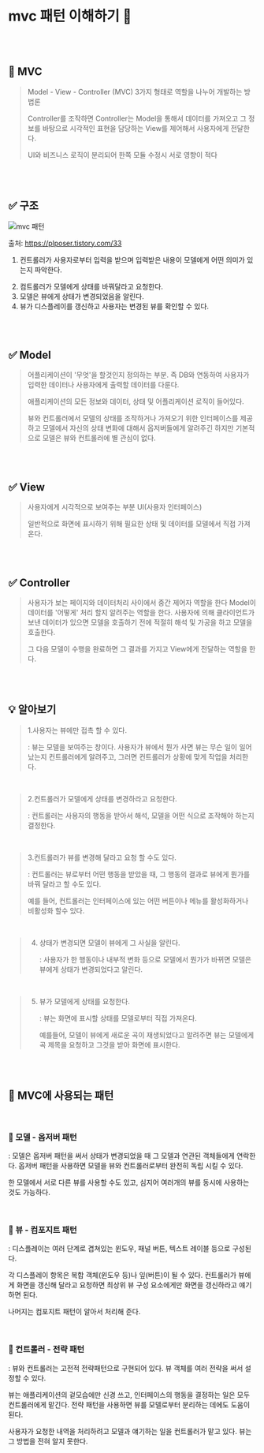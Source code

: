 # mvc 패턴 이해하기 :star2:

</br>
</br>

## 🎯 MVC
> Model - View - Controller (MVC) 3가지 형태로 역할을 나누어 개발하는 방법론 </p>
> Controller를 조작하면 Controller는 Model을 통해서 데이터를 가져오고 그 정보를 바탕으로 시각적인 표현을 담당하는 View를 제어해서 사용자에게 전달한다. </p>
> UI와 비즈니스 로직이 분리되어 한쪽 모듈 수정시 서로 영향이 적다 </p>

</br>
</br>

## ✅ 구조
![mvc 패턴](https://user-images.githubusercontent.com/98209409/180592607-6d8e686d-235f-417a-9dbb-fed05f438ae3.png)

출처: https://plposer.tistory.com/33

 1. 컨트롤러가 사용자로부터 입력을 받으며 입력받은 내용이 모델에게 어떤 의미가 있는지 파악한다. </p>
 2. 컴트롤러가 모델에게 상태를 바꿔달라고 요청한다. 
 3. 모델은 뷰에게 상태가 변경되었음을 알린다.
 4. 뷰가 디스플레이를 갱신하고 사용자는 변경된 뷰를 확인할 수 있다.

</br>
</br>

## ✅ Model
> 어플리케이션이 '무엇'을 할것인지 정의하는 부분. 즉 DB와 연동하여 사용자가 입력한 데이터나 사용자에게 출력할 데이터를 다룬다. </p>
> 애플리케이션의 모든 정보와 데이터, 상태 및 어플리케이션 로직이 들어있다. </p>
> 뷰와 컨트롤러에서 모델의 상태를 조작하거나 가져오기 위한 인터페이스를 제공하고 모델에서 자신의 상태 변화에 대해서 옵저버들에게 알려주긴 하지만
> 기본적으로 모델은 뷰와 컨트롤러에 별 관심이 없다. </p>

</br>
</br>

## ✅ View
> 사용자에게 시각적으로 보여주는 부분 UI(사용자 인터페이스) </p>
> 일반적으로 화면에 표시하기 위해 필요한 상태 및 데이터를 모델에서 직접 가져온다. </p>

</br>
</br>

## ✅ Controller
> 사용자가 보는 페이지와 데이터처리 사이에서 중간 제어자 역할을 한다
> Model이 데이터를 '어떻게' 처리 할지 알려주는 역할을 한다. 사용자에 의해 클라이언트가 보낸 데이터가 있으면 모델을 호출하기 전에 적절히 해석 및 가공을 하고 모델을 호출한다. </p>
> 그 다음 모델이 수행을 완료하면 그 결과를 가지고 View에게 전달하는 역할을 한다.

</br>
</br>

## :bulb: 알아보기
> 1.사용자는 뷰에만 접촉 할 수 있다. </p>
> : 뷰는 모델을 보여주는 창이다. 사용자가 뷰에서 뭔가 사면 뷰는 무슨 일이 일어났는지 컨트롤러에게 알려주고, 그러면 컨트롤러가 상황에 맞게 작업을 처리한다. </p>
</br>

> 2.컨트롤러가 모델에게 상태를 변경하라고 요청한다. </p>
> : 컨트롤러는 사용자의 행동을 받아서 해석, 모델을 어떤 식으로 조작해야 하는지 결정한다. </p>
</br>

> 3.컨트롤러가 뷰를 변경해 달라고 요청 할 수도 있다. </p>
> : 컨트롤러는 뷰로부터 어떤 행동을 받았을 때, 그 행동의 결과로 뷰에게 뭔가를 바꿔 달라고 할 수도 있다. </p>
>  예를 들어, 컨트롤러는 인터페이스에 있는 어떤 버튼이나 메뉴를 활성화하거나 비활성화 할수 있다. </p>
</br>

> 4. 상태가 변경되면 모델이 뷰에게 그 사실을 알린다. </p>
> : 사용자가 한 행동이나 내부적 변화 등으로 모델에서 뭔가가 바뀌면 모델은 뷰에게 상태가 변경되었다고 알린다. </p>
</br>

> 5. 뷰가 모델에게 상태를 요청한다. </p>
> : 뷰는 화면에 표시할 상태를 모델로부터 직접 가져온다. </p>
> 예를들어, 모델이 뷰에게 새로운 곡이 재생되었다고 알려주면 뷰는 모델에게 곡 제목을 요청하고 그것을 받아 화면에 표시한다. </p>

</br>
</br>

## :key: MVC에 사용되는 패턴
</br>

### :bookmark: 모델 - 옵저버 패턴 
: 모델은 옵저버 패턴을 써서 상태가 변경되었을 때 그 모델과 연관된 객체들에게 연락한다. 옵저버 패턴을 사용하면 모델을 뷰와 컨트롤러로부터 완전히 독립 시킬 수 있다. </p>
한 모델에서 서로 다른 뷰를 사용할 수도 있고, 심지어 여러개의 뷰를 동시에 사용하는 것도 가능하다. </p>

</br>

### :bookmark: 뷰 - 컴포지트 패턴
: 디스플레이는 여러 단계로 겹쳐있는 윈도우, 패널 버튼, 텍스트 레이블 등으로 구성된다. </p>
각 디스플레이 항목은 복합 객체(윈도우 등)나 잎(버튼)이 될 수 있다. 컨트롤러가 뷰에게 화면을 갱신해 달라고 요청하면 최상위 뷰 구성 요소에게만 화면을 갱신하라고 얘기하면 된다. </p>
나머지는 컴포지트 패턴이 알아서 처리해 준다. </p>

</br>

### :bookmark: 컨트롤러 - 전략 패턴
: 뷰와 컨트롤러는 고전적 전략패턴으로 구현되어 있다. 뷰 객체를 여러 전략을 써서 설정할 수 있다.  </p>
뷰는 애플리케이션의 겉모습에만 신경 쓰고, 인터페이스의 행동을 결정하는 일은 모두 컨트롤러에게 맡긴다. 전략 패턴을 사용하면 뷰를 모델로부터 분리하는 데에도 도움이 된다.  </p>
사용자가 요청한 내역을 처리하려고 모델과 얘기하는 일을 컨트롤러가 맡고 있다. 뷰는 그 방법을 전혀 알지 못한다.  </p>

